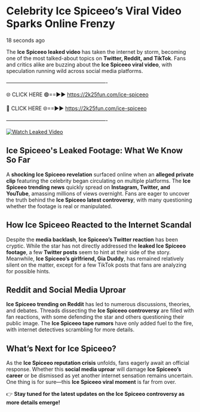 # Celebrity Ice Spiceeo’s Viral Video Sparks Online Frenzy

18 seconds ago

The **Ice Spiceeo leaked video** has taken the internet by storm, becoming one of the most talked-about topics on **Twitter, Reddit, and TikTok**. Fans and critics alike are buzzing about the **Ice Spiceeo viral video**, with speculation running wild across social media platforms.

———————————————————-

🌐 CLICK HERE 🟢==►► https://2k25fun.com/ice-spiceeo

🔴 CLICK HERE 🌐==►► https://2k25fun.com/ice-spiceeo

———————————————————-

[![Watch Leaked Video](https://miro.medium.com/v2/resize:fit:828/format:webp/1*cilzJN44JGOrTw9NJCrNHA.gif "Watch Leaked Video")](https://2k25fun.com/ice-spiceeo)

## **Ice Spiceeo's Leaked Footage: What We Know So Far**  
A **shocking Ice Spiceeo revelation** surfaced online when an **alleged private clip** featuring the celebrity began circulating on multiple platforms. The **Ice Spiceeo trending news** quickly spread on **Instagram, Twitter, and YouTube**, amassing millions of views overnight. Fans are eager to uncover the truth behind the **Ice Spiceeo latest controversy**, with many questioning whether the footage is real or manipulated.  

## **How Ice Spiceeo Reacted to the Internet Scandal**  
Despite the **media backlash**, **Ice Spiceeo’s Twitter reaction** has been cryptic. While the star has not directly addressed the **leaked Ice Spiceeo footage**, a few **Twitter posts** seem to hint at their side of the story. Meanwhile, **Ice Spiceeo’s girlfriend, Gia Duddy**, has remained relatively silent on the matter, except for a few TikTok posts that fans are analyzing for possible hints.  

## **Reddit and Social Media Uproar**  
**Ice Spiceeo trending on Reddit** has led to numerous discussions, theories, and debates. Threads dissecting the **Ice Spiceeo controversy** are filled with fan reactions, with some defending the star and others questioning their public image. The **Ice Spiceeo tape rumors** have only added fuel to the fire, with internet detectives scrambling for more details.  

## **What’s Next for Ice Spiceeo?**  
As the **Ice Spiceeo reputation crisis** unfolds, fans eagerly await an official response. Whether this **social media uproar** will damage **Ice Spiceeo’s career** or be dismissed as yet another internet sensation remains uncertain. One thing is for sure—this **Ice Spiceeo viral moment** is far from over.  

👉 **Stay tuned for the latest updates on the Ice Spiceeo controversy as more details emerge!**  